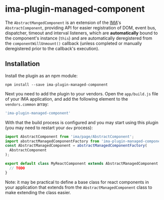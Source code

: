 # ima-plugin-managed-component

The `AbstractMangedComponent` is an extension of the
[IMA](https://github.com/seznam/IMA.js-skeleton)'s `AbstractComponent`,
providing API for easier registration of DOM, event bus, dispatcher, timeout
and interval listeners, which are **automatically** bound to the component's
instance (`this`) and are automatically deregistered from the
`componentWillUnmount()` callback (unless completed or manually deregistered
prior to the callback's execution).

## Installation

Install the plugin as an npm module:

```
npm install --save ima-plugin-managed-component
```

Next you need to add the plugin to your vendors. Open the `app/build.js` file
of your IMA application, and add the following element to the `vendors.common`
array:

```javascript
'ima-plugin-managed-component'
```

With that the build process is configured and you may start using this plugin
(you may need to restart your `dev` process):

```javascript
import AbstractComponent from 'ima/page/AbstractComponent';
import abstractManagedComponentFactory from 'ima-plugin-managed-component';
const AbstractManagedComponent = abstractManagedComponentFactory(
  AbstractComponent
);

export default class MyReactComponent extends AbstractManagedComponent {
  // TODO
}
```

Note: it may be practical to define a base class for react components in your
application that extends from the `AbstractManagedComponent` class to make
extending the class easier.
